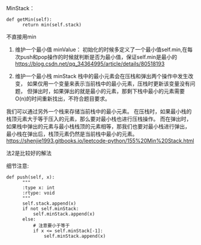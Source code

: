 MinStack：
```
def getMin(self):
      return min(self.stack)
```
不直接用min

1. 维护一个最小值 minValue：
初始化的时候多定义了一个最小值self.min,在每次push和pop操作的时候就判断是否为最小值，保证self.min是最小的
https://blog.csdn.net/qq_34364995/article/details/80518193

2. 维护一个最小栈 minStack
栈中的最小元素会在压栈和弹出两个操作中发生改变，
如果仅用一个变量来表示当前栈中的最小元素，压栈时更新该变量没有问题，
但弹出时，如果弹出的就是最小的元素，那剩下栈中最小的元素需要O(n)的时间重新找出，不符合题目要求。

我们可以通过另外一个栈来存储当前栈中的最小元素。
在压栈时，如果最小栈的栈顶元素大于等于压入的元素，那么要对最小栈也进行压栈操作。
而在弹出时，如果栈中弹出的元素与最小栈栈顶的元素相等，那我们也要对最小栈进行弹出，
最小栈在弹出后，栈顶元素仍然是当前栈中最小的元素。
https://shenjie1993.gitbooks.io/leetcode-python/155%20Min%20Stack.html

法2是比较好的解法

细节注意:
```
def push(self, x):
      """
      :type x: int
      :rtype: void
      """
      self.stack.append(x)
      if not self.minStack:
          self.minStack.append(x)
      else:
          # 注意要小于等于
          if x <= self.minStack[-1]:
              self.minStack.append(x)
```
